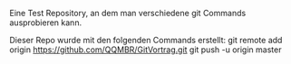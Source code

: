 Eine Test Repository, an dem man verschiedene
git Commands ausprobieren kann.

Dieser Repo wurde mit den folgenden Commands erstellt:
git remote add origin https://github.com/QQMBR/GitVortrag.git
git push -u origin master
